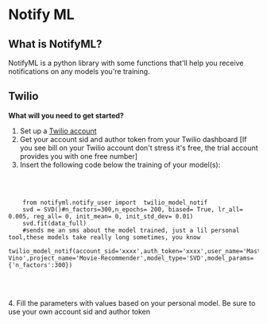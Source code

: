 # Notify ML

## What is NotifyML?
NotifyML is a python library with some functions that'll
help you receive notifications on any models you're training.

## Twilio
<b>What will you need to get started?</b>
1. Set up a [Twilio account](https://www.twilio.com/try-twilio)
2. Get your account sid and author token from your Twilio dashboard [If you see bill on your Twilio account don't stress it's free, the trial account provides you with one free number]
3. Insert the following code below the training of your model(s):
<br>
<pre>
  <code>
    from notifyml.notify_user import  twilio_model_notif
    svd = SVD()#n_factors=300,n_epochs= 200, biased= True, lr_all= 0.005, reg_all= 0, init_mean= 0, init_std_dev= 0.01)
    svd.fit(data_full)
    #sends me an sms about the model trained, just a lil personal tool,these models take really long sometimes, you know
    twilio_model_notif(account_sid='xxxx',auth_token='xxxx',user_name='Master Vino',project_name='Movie-Recommender',model_type='SVD',model_params={'n_factors':300})
  </code>
 </pre>
<br>
4. Fill the parameters with values based on your personal model. Be sure to use your own account sid and author token
